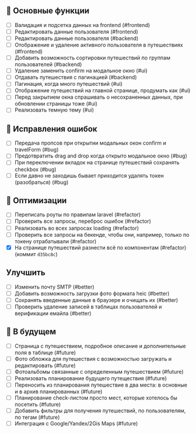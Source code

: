 ## 🚀 Основные функции
- [ ] Валидация и подсетка данных на frontend (#frontend)
- [ ] Редактировать данные пользователя (#frontend)
- [ ] Редактировать данные пользователя (#backend)
- [ ] Отображение и удаление активного пользователя в путешествиях (#frontend)
- [ ] Добавить возможность сортировки путешествий по группам пользователей (#backend)
- [ ] Удаление заменить confirm на модальное окно (#ui)
- [ ] Отдавать путешествия с пагинацией (#backend)
- [ ] Пагинация, когда много путешествий (#ui)
- [ ] Отображение путешествий на главной странице, продумать как (#ui)
- [ ] Перед закрытием окна спрашивать о несохраненных данных, при обновлении страницы тоже (#ui)
- [ ] Реализовать темную тему (#ui)

## 🐛 Исправления ошибок
- [ ] Передача пропсов при открытии модальных окон confirm и travelForm (#bug)
- [ ] Предотвратить drag and drop когда открыто модальное окно (#bug)
- [ ] При переключении вкладок на странице путешествий сохранять checkbox (#bug)
- [ ] Если давно не заходишь бывает приходится удалять токен (разобраться) (#bug)

## 🔧 Оптимизации
- [ ] Переписать роуты по правилам laravel (#refactor)
- [ ] Проверить все запросы, переброс ошибок (#refactor)
- [ ] Реализовать во всех запросах loading (#refactor)
- [ ] Проверить все запросы на бекенде, чтобы они, например, только по токену отрабатывали (#refactor)
- [x] На странице путешествий разнести всё по компонентам (#refactor) (коммит `d35bc8c`)

## Улучшить
- [ ] Изменить почту SMTP (#better)
- [ ] Добавить возможность загрузки фото формата heic (#better)
- [ ] Сохранять введенные данные в браузере и очищать их (#better)
- [ ] Проверить удаление записей в таблицах пользователей и верификации емайла (#better)

## 📅 В будущем
- [ ] Страница с путешествием, подробное описание и дополнительные поля в таблице (#future)
- [ ] Фото обложка для путешествия с возможностью загружать и редактировать (#future)
- [ ] Фотоальбомы связанные с определенным путешествием (#future)
- [ ] Реализовать планирование будущего путеществия (#future)
- [ ] Переносить из планирования путешествие в два места: в основные и в архив планированных (#future)
- [ ] Планирование check-листом просто мест, которые хотелось бы посетить (#future)
- [ ] Добавить фильтры для получения путешествий, по пользователям, по тегам (#future)
- [ ] Интеграция с Google/Yandex/2Gis Maps (#future)
